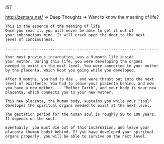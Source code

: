 *IST*

http://zentara.net/ => Deep Thoughts => Want to know the meaning of life?

    This is the essence of the meaning of life
    Once you read it, you will never be able to get it out of
    your subconcious mind. It will crack open the door to the next
    level of conciousness.

    ....................................................................

    Your most previous incarnation, was a 9-month life inside
    your mother. During this life, you were developing the organs
    needed to exist on the next level. You were connected to your mother
    by the placenta, which kept you going while you developed.

    After 9 months, you had to die , and were thrust out into the next
    level of existence. You had to leave your placenta behind, and now
    you have a new mother.... "Mother Earth", and your body is your new
    placenta; which connects you to your new mother.

    This new placenta, the human body, sustains you while your "soul"
    developes the spiritual organs needed to exist at the next level.

    The gestation period for the human soul is roughly 50 to 100 years.
    It depends on the soul.

    Eventually, you must die out of this incarnation, and leave your
    placenta (human body) behind. If you have developed your spiritual
    organs properly, you will be able to survive on the next level.
